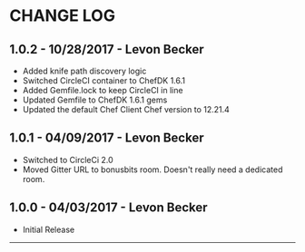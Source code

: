 # CHANGE LOG

## 1.0.2 - 10/28/2017 - Levon Becker
* Added knife path discovery logic
* Switched CircleCI container to ChefDK 1.6.1
* Added Gemfile.lock to keep CircleCI in line
* Updated Gemfile to ChefDK 1.6.1 gems
* Updated the default Chef Client Chef version to 12.21.4

## 1.0.1 - 04/09/2017 - Levon Becker
* Switched to CircleCi 2.0
* Moved Gitter URL to bonusbits room. Doesn't really need a dedicated room.

## 1.0.0 - 04/03/2017 - Levon Becker
* Initial Release

---